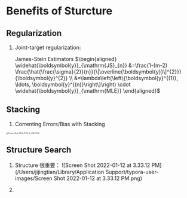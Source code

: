 # Benefits of Sturcture

## Regularization

1. Joint-target regularization:

   James-Stein Estimators
   $\begin{aligned} \widehat{\boldsymbol{y}}_{\mathrm{JS}_{n}} &=\frac{1-(m-2) \frac{\hat{\frac{\sigma}{2}}{n}}{\|\overline{\boldsymbol{y}}\|^{2}}}{\boldsymbol{y}^{2}} \\ &=\lambda\left(\left\{\boldsymbol{y}^{(1)}, \ldots, \boldsymbol{y}^{(n)}\right\}\right) \cdot \widehat{\boldsymbol{y}}_{\mathrm{MLE}} \end{aligned}$

## Stacking

1. Correnting Errors/Bias with Stacking

<img src="/Users/jijingtian/Library/Application Support/typora-user-images/Screen Shot 2022-01-12 at 3.28.11 PM.png" alt="Screen Shot 2022-01-12 at 3.28.11 PM" style="zoom:33%;" />



## Structure Search

1. Structure 很重要：
   ![Screen Shot 2022-01-12 at 3.33.12 PM](/Users/jijingtian/Library/Application Support/typora-user-images/Screen Shot 2022-01-12 at 3.33.12 PM.png)



2. 
